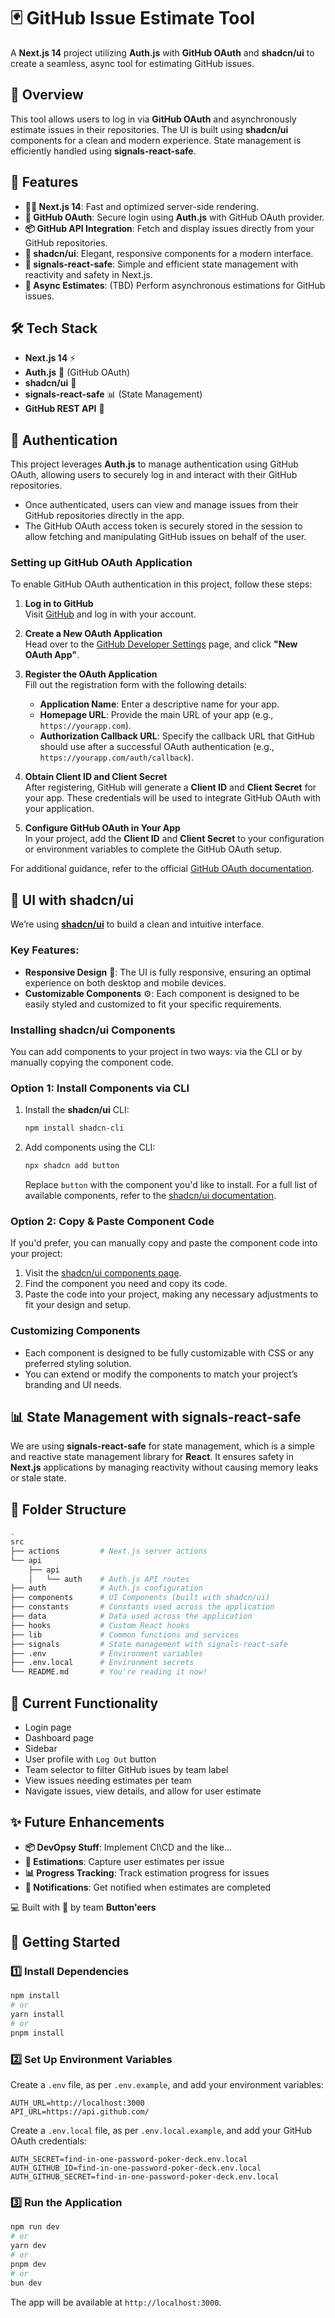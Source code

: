 # 🃏 GitHub Issue Estimate Tool

A **Next.js 14** project utilizing **Auth.js** with **GitHub OAuth** and **shadcn/ui** to create a seamless, async tool for estimating GitHub issues.

## 📑 Overview

This tool allows users to log in via **GitHub OAuth** and asynchronously estimate issues in their repositories. The UI is built using **shadcn/ui** components for a clean and modern experience. State management is efficiently handled using **signals-react-safe**.

## 🎯 Features

- **🧑‍💻 Next.js 14**: Fast and optimized server-side rendering.
- **🔐 GitHub OAuth**: Secure login using **Auth.js** with GitHub OAuth provider.
- **📦 GitHub API Integration**: Fetch and display issues directly from your GitHub repositories.
- **💅 shadcn/ui**: Elegant, responsive components for a modern interface.
- **🔔 signals-react-safe**: Simple and efficient state management with reactivity and safety in Next.js.
- **🔄 Async Estimates**: (TBD) Perform asynchronous estimations for GitHub issues.

## 🛠️ Tech Stack

- **Next.js 14** ⚡
- **Auth.js** 🔑 (GitHub OAuth)
- **shadcn/ui** 🎨
- **signals-react-safe** 📊 (State Management)
- **GitHub REST API** 🐙

## 🔑 Authentication

This project leverages **Auth.js** to manage authentication using GitHub OAuth, allowing users to securely log in and interact with their GitHub repositories.

- Once authenticated, users can view and manage issues from their GitHub repositories directly in the app.
- The GitHub OAuth access token is securely stored in the session to allow fetching and manipulating GitHub issues on behalf of the user.

### Setting up GitHub OAuth Application

To enable GitHub OAuth authentication in this project, follow these steps:

1. **Log in to GitHub**  
   Visit [GitHub](https://github.com) and log in with your account.

2. **Create a New OAuth Application**  
   Head over to the [GitHub Developer Settings](https://github.com/settings/developers) page, and click **"New OAuth App"**.

3. **Register the OAuth Application**  
   Fill out the registration form with the following details:

   - **Application Name**: Enter a descriptive name for your app.
   - **Homepage URL**: Provide the main URL of your app (e.g., `https://yourapp.com`).
   - **Authorization Callback URL**: Specify the callback URL that GitHub should use after a successful OAuth authentication (e.g., `https://yourapp.com/auth/callback`).

4. **Obtain Client ID and Client Secret**  
   After registering, GitHub will generate a **Client ID** and **Client Secret** for your app. These credentials will be used to integrate GitHub OAuth with your application.

5. **Configure GitHub OAuth in Your App**  
   In your project, add the **Client ID** and **Client Secret** to your configuration or environment variables to complete the GitHub OAuth setup.

For additional guidance, refer to the official [GitHub OAuth documentation](https://docs.github.com/en/developers/apps/building-oauth-apps).

## 🎨 UI with shadcn/ui

We’re using **[shadcn/ui](https://ui.shadcn.dev/)** to build a clean and intuitive interface.

### Key Features:

- **Responsive Design** 📱: The UI is fully responsive, ensuring an optimal experience on both desktop and mobile devices.
- **Customizable Components** ⚙️: Each component is designed to be easily styled and customized to fit your specific requirements.

### Installing shadcn/ui Components

You can add components to your project in two ways: via the CLI or by manually copying the component code.

### Option 1: Install Components via CLI

1. Install the **shadcn/ui** CLI:

   ```bash
   npm install shadcn-cli
   ```

2. Add components using the CLI:

   ```bash
   npx shadcn add button
   ```

   Replace `button` with the component you'd like to install. For a full list of available components, refer to the [shadcn/ui documentation](https://ui.shadcn.dev/docs/components).

### Option 2: Copy & Paste Component Code

If you'd prefer, you can manually copy and paste the component code into your project:

1. Visit the [shadcn/ui components page](https://ui.shadcn.dev/docs/components).
2. Find the component you need and copy its code.
3. Paste the code into your project, making any necessary adjustments to fit your design and setup.

### Customizing Components

- Each component is designed to be fully customizable with CSS or any preferred styling solution.
- You can extend or modify the components to match your project’s branding and UI needs.

## 📊 State Management with signals-react-safe

We are using **signals-react-safe** for state management, which is a simple and reactive state management library for **React**. It ensures safety in **Next.js** applications by managing reactivity without causing memory leaks or stale state.

## 📂 Folder Structure

```bash
.
src
├── actions         # Next.js server actions
└── api
    ├── api
    │   └── auth    # Auth.js API routes
├── auth            # Auth.js configuration
├── components      # UI Components (built with shadcn/ui)
├── constants       # Constants used across the application
├── data            # Data used across the application
├── hooks           # Custom React hooks
├── lib             # Common functions and services
├── signals         # State management with signals-react-safe
├── .env            # Environment variables
├── .env.local      # Environment secrets
└── README.md       # You're reading it now!
```

## 🔄 Current Functionality

- Login page
- Dashboard page
- Sidebar
- User profile with `Log Out` button
- Team selector to filter GitHub isues by team label
- View issues needing estimates per team
- Navigate issues, view details, and allow for user estimate

## ✨ Future Enhancements

- **📦 DevOpsy Stuff**: Implement CI\CD and the like...
- **💬 Estimations**: Capture user estimates per issue
- **📊 Progress Tracking**: Track estimation progress for issues
- **🔔 Notifications**: Get notified when estimates are completed

💻 Built with 🤸 by team **Button'eers**

## 🏁 Getting Started

### 1️⃣ Install Dependencies

```bash
npm install
# or
yarn install
# or
pnpm install
```

### 2️⃣ Set Up Environment Variables

Create a `.env` file, as per `.env.example`, and add your environment variables:

```
AUTH_URL=http://localhost:3000
API_URL=https://api.github.com/

```

Create a `.env.local` file, as per `.env.local.example`, and add your GitHub OAuth credentials:

```
AUTH_SECRET=find-in-one-password-poker-deck.env.local
AUTH_GITHUB_ID=find-in-one-password-poker-deck.env.local
AUTH_GITHUB_SECRET=find-in-one-password-poker-deck.env.local
```

### 3️⃣ Run the Application

```bash
npm run dev
# or
yarn dev
# or
pnpm dev
# or
bun dev
```

The app will be available at `http://localhost:3000`.

